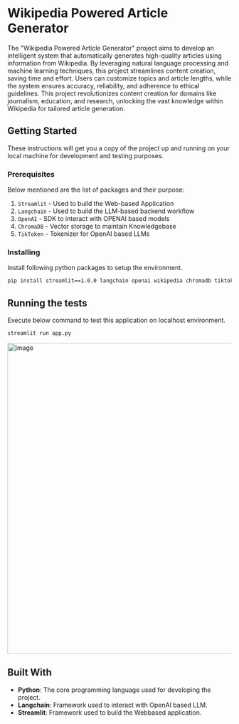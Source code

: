 # Wikipedia Powered Article Generator

The "Wikipedia Powered Article Generator" project aims to develop an intelligent system that automatically generates high-quality articles using information from Wikipedia. By leveraging natural language processing and machine learning techniques, this project streamlines content creation, saving time and effort. Users can customize topics and article lengths, while the system ensures accuracy, reliability, and adherence to ethical guidelines. This project revolutionizes content creation for domains like journalism, education, and research, unlocking the vast knowledge within Wikipedia for tailored article generation.

## Getting Started

These instructions will get you a copy of the project up and running on your local machine for development and testing purposes.

### Prerequisites

Below mentioned are the list of packages and their purpose:

1. `Streamlit` - Used to build the Web-based Application
2. `Langchain` - Used to build the LLM-based backend workflow
3. `OpenAI` - SDK to interact with OPENAI based models
4. `ChromaDB` - Vector storage to maintain Knowledgebase
5. `TikToken` - Tokenizer for OpenAI based LLMs

### Installing

Install following python packages to setup the environment.

```bash
pip install streamlit==1.0.0 langchain openai wikipedia chromadb tiktoken
```

## Running the tests

Execute below command to test this application on localhost environment.

```bash
streamlit run app.py
```
<img width="698" alt="image" src="https://github.com/rppradhan08/natural-language-processing/assets/62500188/76b5f884-d982-44fd-820a-4c43d5fe8c9a">

## Built With

- **Python**: The core programming language used for developing the project.
- **Langchain**: Framework used to interact with OpenAI based LLM.
- **Streamlit**: Framework used to build the Webbased application.

